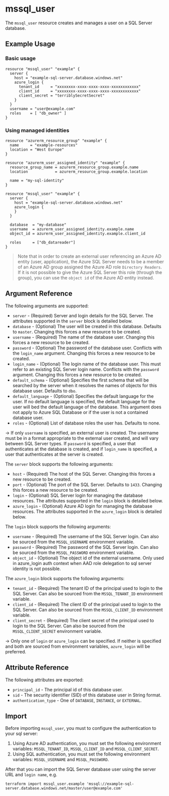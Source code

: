 # mssql_user

The `mssql_user` resource creates and manages a user on a SQL Server database.

## Example Usage

### Basic usage

```hcl
resource "mssql_user" "example" {
  server {
    host = "example-sql-server.database.windows.net"
    azure_login {
      tenant_id     = "xxxxxxxx-xxxx-xxxx-xxxx-xxxxxxxxxxxx"
      client_id     = "xxxxxxxx-xxxx-xxxx-xxxx-xxxxxxxxxxxx"
      client_secret = "terriblySecretSecret"
    }
  }
  username = "user@example.com"
  roles    = [ "db_owner" ]
}
```

### Using managed identities

```hcl
resource "azurerm_resource_group" "example" {
  name     = "example-resources"
  location = "West Europe"
}

resource "azurerm_user_assigned_identity" "example" {
  resource_group_name = azurerm_resource_group.example.name
  location            = azurerm_resource_group.example.location

  name = "my-sql-identity"
}

resource "mssql_user" "example" {
  server {
    host = "example-sql-server.database.windows.net"
    azure_login {
    }
  }

  database  = "my-database"
  username  = azurerm_user_assigned_identity.example.name
  object_id = azurerm_user_assigned_identity.example.client_id

  roles     = ["db_datareader"]
}
```

> Note that in order to create an external user referencing an Azure AD entity (user, application), the Azure SQL Server needs to be a member of an Azure AD group assigned the Azure AD role `Directory Readers`. If it is not possible to give the Azure SQL Server this role (through the group), you can use the `object id` of the Azure AD entity instead.

## Argument Reference

The following arguments are supported:

* `server` - (Required) Server and login details for the SQL Server. The attributes supported in the `server` block is detailed below.
* `database` - (Optional) The user will be created in this database. Defaults to `master`. Changing this forces a new resource to be created.
* `username` - (Required) The name of the database user. Changing this forces a new resource to be created.
* `password` - (Optional) The password of the database user. Conflicts with the `login_name` argument. Changing this forces a new resource to be created.
* `login_name` - (Optional) The login name of the database user. This must refer to an existing SQL Server login name. Conflicts with the `password` argument. Changing this forces a new resource to be created.
* `default_schema` - (Optional) Specifies the first schema that will be searched by the server when it resolves the names of objects for this database user. Defaults to `dbo`.
* `default_language` - (Optional) Specifies the default language for the user. If no default language is specified, the default language for the user will bed the default language of the database. This argument does not apply to Azure SQL Database or if the user is not a contained database user.
* `roles` - (Optional) List of database roles the user has. Defaults to none.

-> If only `username` is specified, an external user is created. The username must be in a format appropriate to the external user created, and will vary between SQL Server types. If `password` is specified, a user that authenticates at the database is created, and if `login_name` is specified, a user that authenticates at the server is created.

The `server` block supports the following arguments:

* `host` - (Required) The host of the SQL Server. Changing this forces a new resource to be created.
* `port` - (Optional) The port of the SQL Server. Defaults to `1433`. Changing this forces a new resource to be created.
* `login` - (Optional) SQL Server login for managing the database resources. The attributes supported in the `login` block is detailed below.
* `azure_login` - (Optional) Azure AD login for managing the database resources. The attributes supported in the `azure_login` block is detailed below.

The `login` block supports the following arguments:

* `username` - (Required) The username of the SQL Server login. Can also be sourced from the `MSSQL_USERNAME` environment variable.
* `password` - (Required) The password of the SQL Server login. Can also be sourced from the `MSSQL_PASSWORD` environment variable.
* `object_id` - (Optional) The object id of the external username. Only used in azure_login auth context when AAD role delegation to sql server identity is not possible.

The `azure_login` block supports the following arguments:

* `tenant_id` - (Required) The tenant ID of the principal used to login to the SQL Server. Can also be sourced from the `MSSQL_TENANT_ID` environment variable.
* `client_id` - (Required) The client ID of the principal used to login to the SQL Server. Can also be sourced from the `MSSQL_CLIENT_ID` environment variable.
* `client_secret` - (Required) The client secret of the principal used to login to the SQL Server. Can also be sourced from the `MSSQL_CLIENT_SECRET` environment variable.

-> Only one of `login` or `azure_login` can be specified. If neither is specified and both are sourced from environment variables, `azure_login` will be preferred.

## Attribute Reference

The following attributes are exported:

* `principal_id` - The principal id of this database user.
* `sid` - The security identifier (SID) of this database user in String format.
* `authentication_type` - One of `DATABASE`, `INSTANCE`, or `EXTERNAL`.

## Import

Before importing `mssql_user`, you must to configure the authentication to your sql server:

1. Using Azure AD authentication, you must set the following environment variables: `MSSQL_TENANT_ID`, `MSSQL_CLIENT_ID` and `MSSQL_CLIENT_SECRET`.
2. Using SQL authentication, you must set the following environment variables: `MSSQL_USERNAME` and `MSSQL_PASSWORD`.

After that you can import the SQL Server database user using the server URL and `login name`, e.g.

```shell
terraform import mssql_user.example 'mssql://example-sql-server.database.windows.net/master/user@example.com'
```
